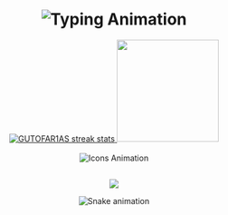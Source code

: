 <h1 align="center">
  <!-- Animação de Terminal -->
  <img src="https://readme-typing-svg.demolab.com?font=Fira+Code&weight=500&size=22&duration=4000&pause=500&center=true&vCenter=true&width=500&lines=Bem-vindo(a)!;Desenvolvedor+Full-Stack;Amante+de+Tecnologia;Explorador+do+Mundo+Open+Source" alt="Typing Animation">
</h1>

<div align="center">
  <a href="https://github.com/GUTOFAR1AS">
    <!-- Gráfico de Commits -->
    <img src="http://github-readme-streak-stats.herokuapp.com?user=GUTOFAR1AS&theme=dark&background=000000&date_format=M%20j%5B%2C%20Y%5D&border=DD2727" alt="GUTOFAR1AS streak stats"/>
  </a>
  
  <a href="https://github.com/GUTOFAR1AS">
    <img height="180em" src="https://github-readme-stats.vercel.app/api/top-langs/?username=GUTOFAR1AS&layout=compact&langs_count=7&theme=dark"/>
  </a>
</div>

<div align="center"><br>
  <!-- Animação com Ícones de Linguagens Favoritas -->
  <img src="https://skillicons.dev/icons?i=js,ts,java,kotlin,spring,flutter,angular,docker,maven&theme=dark&perline=5" alt="Icons Animation"/>
</div>

##

<div align="center">
  <a href="https://www.linkedin.com/in/gustavo-farias-a21274304/" target="_blank">
    <img src="https://img.shields.io/badge/-LinkedIn-%230077B5?style=for-the-badge&logo=linkedin&logoColor=white" target="_blank">
  </a>
</div>

<div align="center">
  
  ![Snake animation](https://github.com/danielbped/danielbped/blob/output/github-contribution-grid-snake.svg)
</div>
